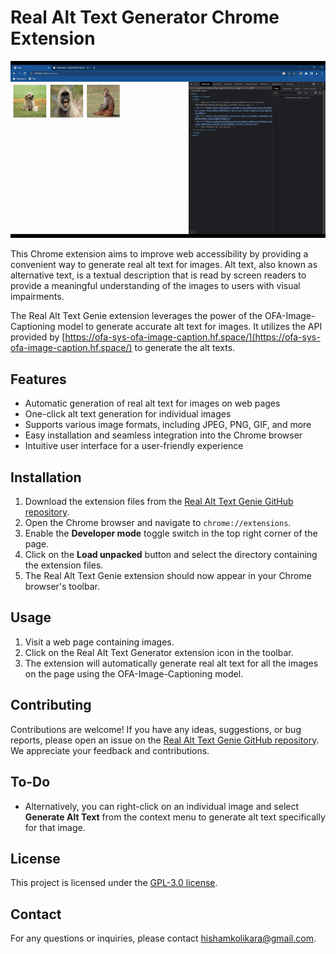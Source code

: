 # Real Alt Text Generator Chrome Extension

![Real Alt Text Generator Demo Video](demo.gif)

This Chrome extension aims to improve web accessibility by providing a convenient way to generate real alt text for images. Alt text, also known as alternative text, is a textual description that is read by screen readers to provide a meaningful understanding of the images to users with visual impairments.

The Real Alt Text Genie extension leverages the power of the OFA-Image-Captioning model to generate accurate alt text for images. It utilizes the API provided by [https://ofa-sys-ofa-image-caption.hf.space/](https://ofa-sys-ofa-image-caption.hf.space/) to generate the alt texts.

## Features

- Automatic generation of real alt text for images on web pages
- One-click alt text generation for individual images
- Supports various image formats, including JPEG, PNG, GIF, and more
- Easy installation and seamless integration into the Chrome browser
- Intuitive user interface for a user-friendly experience

## Installation

1. Download the extension files from the [Real Alt Text Genie GitHub repository](https://github.com/beSaif/RealAltTextGen).
2. Open the Chrome browser and navigate to `chrome://extensions`.
3. Enable the **Developer mode** toggle switch in the top right corner of the page.
4. Click on the **Load unpacked** button and select the directory containing the extension files.
5. The Real Alt Text Genie extension should now appear in your Chrome browser's toolbar.

## Usage

1. Visit a web page containing images.
2. Click on the Real Alt Text Generator extension icon in the toolbar.
3. The extension will automatically generate real alt text for all the images on the page using the OFA-Image-Captioning model.

## Contributing

Contributions are welcome! If you have any ideas, suggestions, or bug reports, please open an issue on the [Real Alt Text Genie GitHub repository](https://github.com/beSaif/RealAltTextGen). We appreciate your feedback and contributions.

## To-Do

- Alternatively, you can right-click on an individual image and select **Generate Alt Text** from the context menu to generate alt text specifically for that image.

## License

This project is licensed under the [GPL-3.0 license](LICENSE).

## Contact

For any questions or inquiries, please contact [hishamkolikara@gmail.com](mailto:hishamkolikara@gmail.com).
